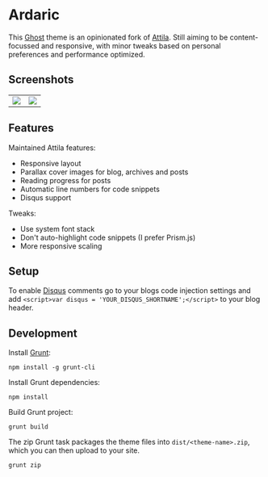 # Ardaric

This [Ghost](https://github.com/tryghost/ghost) theme is an opinionated fork of [Attila](https://attila.zutrinken.com). Still aiming to be content-focussed and responsive, with minor tweaks based on personal preferences and performance optimized.

## Screenshots

<table>
<tr>
<td valign="top">
<img src="https://raw.githubusercontent.com/zutrinken/attila/master/src/screenshot-desktop.jpg" />
</td>
<td valign="top">
<img src="https://raw.githubusercontent.com/zutrinken/attila/master/src/screenshot-mobile.jpg" />
</td>
</tr>
</table>

## Features

Maintained Attila features:

* Responsive layout
* Parallax cover images for blog, archives and posts
* Reading progress for posts
* Automatic line numbers for code snippets
* Disqus support

Tweaks:

* Use system font stack
* Don't auto-highlight code snippets (I prefer Prism.js)
* More responsive scaling

## Setup

To enable [Disqus](https://disqus.com/) comments go to your blogs code injection settings and add `<script>var disqus = 'YOUR_DISQUS_SHORTNAME';</script>` to your blog header.

## Development

Install [Grunt](https://gruntjs.com/getting-started/):

	npm install -g grunt-cli

Install Grunt dependencies:

	npm install

Build Grunt project:

	grunt build

The zip Grunt task packages the theme files into `dist/<theme-name>.zip`, which you can then upload to your site.

	grunt zip

